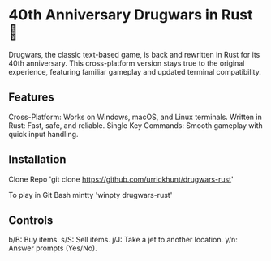 # 40th Anniversary Drugwars in Rust 🦀

Drugwars, the classic text-based game, is back and rewritten in Rust for its 40th anniversary. 
This cross-platform version stays true to the original experience, featuring familiar gameplay and updated terminal compatibility.

## Features

Cross-Platform: Works on Windows, macOS, and Linux terminals.
Written in Rust: Fast, safe, and reliable.
Single Key Commands: Smooth gameplay with quick input handling.

## Installation

Clone Repo 'git clone https://github.com/urrickhunt/drugwars-rust'


To play in Git Bash mintty 'winpty drugwars-rust'

## Controls

b/B: Buy items.
s/S: Sell items.
j/J: Take a jet to another location.
y/n: Answer prompts (Yes/No).
